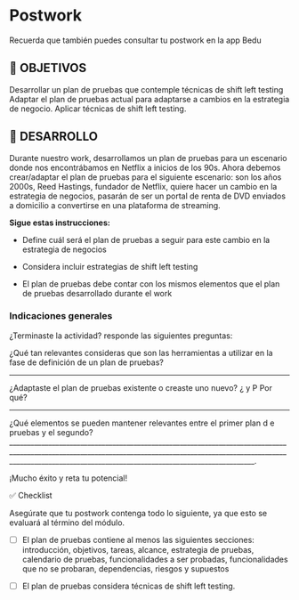 # Postwork

Recuerda que también puedes consultar tu postwork en la app Bedu

## 🎯 OBJETIVOS

Desarrollar un plan de pruebas que contemple técnicas de shift left testing
Adaptar el plan de pruebas actual para adaptarse a cambios en la estrategia de negocio.
Aplicar técnicas de shift left testing. 

## 🚀 DESARROLLO

Durante nuestro work, desarrollamos un plan de pruebas para un escenario donde nos encontrábamos en Netflix a inicios de los 90s. Ahora debemos crear/adaptar el plan de pruebas para el siguiente escenario: 
son los años 2000s, Reed Hastings, fundador de Netflix, quiere hacer un cambio en la estrategia de negocios, pasarán de ser un portal de renta de DVD enviados a domicilio a convertirse en una plataforma de streaming.

**Sigue estas instrucciones:**

- Define cuál será el plan de pruebas a seguir para este cambio en la estrategia de negocios

- Considera incluir estrategias de shift left testing

- El plan de pruebas debe contar con los mismos elementos que el plan de pruebas desarrollado durante el work

### Indicaciones generales

¿Terminaste la actividad? responde las siguientes preguntas:

¿Qué tan relevantes consideras que son las herramientas a utilizar en la fase de definición de un plan de pruebas?
_________________________________________________________________________________________________________________________________________________________________________________________________________________________________
¿Adaptaste el plan de pruebas existente o creaste uno nuevo? ¿ y P Por qué?
_________________________________________________________________________________________________________________________________________________________________________________________________________________________________

¿Qué elementos se pueden mantener relevantes entre el primer plan d e pruebas y el segundo?
_________________________________________________________________________________________________________________________________________________________________________________________________________________________________.

¡Mucho éxito y reta tu potencial!


✅ Checklist 

Asegúrate que tu postwork contenga todo lo siguiente, ya que esto se evaluará al término del módulo.

- [ ] El plan de pruebas contiene al menos las siguientes secciones: introducción, objetivos, tareas, alcance, estrategia de pruebas, calendario de pruebas, funcionalidades a ser probadas, funcionalidades que no se probaran, dependencias, riesgos y supuestos




- [ ] El plan de pruebas considera técnicas de shift left testing.










